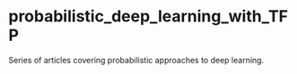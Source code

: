 # probabilistic_deep_learning_with_TFP
Series of articles covering probabilistic approaches to deep learning.
